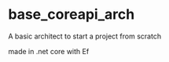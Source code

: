# base_coreapi_arch



A basic architect to start a project from scratch 

made in .net core with Ef 
